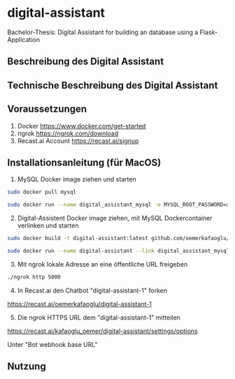 # digital-assistant
Bachelor-Thesis: Digital Assistant for building an database using a Flask-Application

## Beschreibung des Digital Assistant

## Technische Beschreibung des Digital Assistant

## Voraussetzungen
1. Docker https://www.docker.com/get-started
2. ngrok https://ngrok.com/download
3. Recast.ai Account https://recast.ai/signup

## Installationsanleitung (für MacOS)
1. MySQL Docker image ziehen und starten
```bash
sudo docker pull mysql
```
```bash
sudo docker run --name digital_assistant_mysql -e MYSQL_ROOT_PASSWORD=admin -e MYSQL_DATABASE=demo -p 3306:3306 -d mysql
```
2. Digital-Assistent Docker image ziehen, mit MySQL Dockercontainer verlinken und starten
```bash
sudo docker build -t digital-assistant:latest github.com/oemerkafaoglu/digital-assistant
```
```bash
sudo docker run --name digital-assistant --link digital_assistant_mysql:mysql -d -p 5000:5000 digital-assistant
```
3. Mit ngrok lokale Adresse an eine öffentliche URL freigeben
```bash
./ngrok http 5000
```
4. In Recast.ai den Chatbot "digital-assistant-1" forken

https://recast.ai/oemerkafaoglu/digital-assistant-1

5. Die ngrok HTTPS URL dem "digital-assistant-1" mitteilen

https://recast.ai/kafaoglu_oemer/digital-assistant/settings/options

Unter "Bot webhook base URL"

## Nutzung

